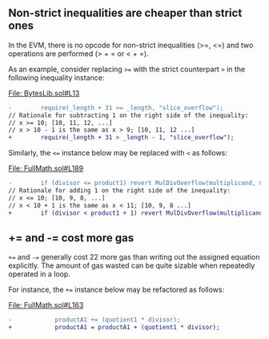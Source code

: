 ## Non-strict inequalities are cheaper than strict ones
In the EVM, there is no opcode for non-strict inequalities (>=, <=) and two operations are performed (> + = or < + =).

As an example, consider replacing `>=` with the strict counterpart `>` in the following inequality instance:

[File: BytesLib.sol#L13](https://github.com/code-423n4/2023-01-timeswap/blob/main/packages/v2-library/src/BytesLib.sol#L13)

```diff
-        require(_length + 31 >= _length, "slice_overflow");
// Rationale for subtracting 1 on the right side of the inequality:
// x >= 10; [10, 11, 12, ...]
// x > 10 - 1 is the same as x > 9; [10, 11, 12 ...] 
+        require(_length + 31 > _length - 1, "slice_overflow");
```
Similarly, the `<=` instance below may be replaced with `<` as follows:

[File: FullMath.sol#L189](https://github.com/code-423n4/2023-01-timeswap/blob/main/packages/v2-library/src/FullMath.sol#L189)

```diff
-        if (divisor <= product1) revert MulDivOverflow(multiplicand, multiplier, divisor);
// Rationale for adding 1 on the right side of the inequality:
// x <= 10; [10, 9, 8, ...]
// x < 10 + 1 is the same as x < 11; [10, 9, 8 ...]
+        if (divisor < product1 + 1) revert MulDivOverflow(multiplicand, multiplier, divisor);
```
## += and -= cost more gas
`+=` and `-=` generally cost 22 more gas than writing out the assigned equation explicitly. The amount of gas wasted can be quite sizable when repeatedly operated in a loop.

For instance, the `+=` instance below may be refactored as follows:

[File: FullMath.sol#L163](https://github.com/code-423n4/2023-01-timeswap/blob/main/packages/v2-library/src/FullMath.sol#L163)

```diff
-            productA1 += (quotient1 * divisor);
+            productA1 = productA1 + (quotient1 * divisor);
```

